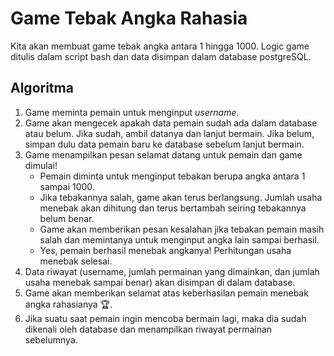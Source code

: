 # Game Tebak Angka Rahasia

Kita akan membuat game tebak angka antara 1 hingga 1000. Logic game ditulis dalam script bash dan data disimpan dalam database postgreSQL.

## Algoritma

1. Game meminta pemain untuk menginput _username_.
2. Game akan mengecek apakah data pemain sudah ada dalam database atau belum. Jika sudah, ambil datanya dan lanjut bermain. Jika belum, simpan dulu data pemain baru ke database sebelum lanjut bermain.
4. Game menampilkan pesan selamat datang untuk pemain dan game dimulai!
   - Pemain diminta untuk menginput tebakan berupa angka antara 1 sampai 1000.
   - Jika tebakannya salah, game akan terus berlangsung. Jumlah usaha menebak akan dihitung dan terus bertambah seiring tebakannya belum benar.
   - Game akan memberikan pesan kesalahan jika tebakan pemain masih salah dan memintanya untuk menginput angka lain sampai berhasil.
   - Yes, pemain berhasil menebak angkanya! Perhitungan usaha menebak selesai.
6. Data riwayat (username, jumlah permainan yang dimainkan, dan jumlah usaha menebak sampai benar) akan disimpan di dalam database.
7. Game akan memberikan selamat atas keberhasilan pemain menebak angka rahasianya 🏆.
8. Jika suatu saat pemain ingin mencoba bermain lagi, maka dia sudah dikenali oleh database dan menampilkan riwayat permainan sebelumnya.
